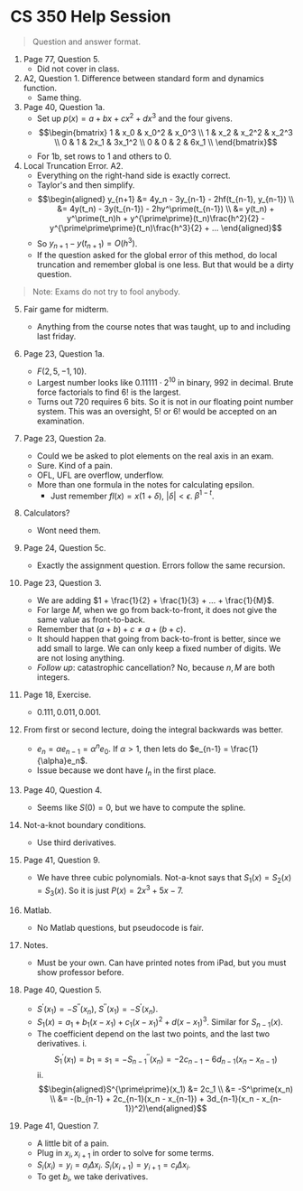 CS 350 Help Session
=

> Question and answer format.

1. Page 77, Question 5.
    - Did not cover in class.
2. A2, Question 1. Difference between standard form and dynamics function.
    - Same thing.
3. Page 40, Question 1a.
    - Set up $p(x) = a + bx + cx^2 + dx^3$ and the four givens.
    - $$\begin{bmatrix}
    1 & x_0 & x_0^2 & x_0^3 \\
    1 & x_2 & x_2^2 & x_2^3 \\
    0 & 1 & 2x_1 & 3x_1^2 \\
    0 & 0 & 2 & 6x_1 \\
    \end{bmatrix}$$
    - For 1b, set rows to 1 and others to 0.
4. Local Truncation Error. A2.
    - Everything on the right-hand side is exactly correct.
    - Taylor's and then simplify.
    - $$\begin{aligned}
    y_{n+1} &= 4y_n - 3y_{n-1} - 2hf(t_{n-1}, y_{n-1}) \\
    &= 4y(t_n) - 3y(t_{n-1}) - 2hy^\prime(t_{n-1}) \\
    &= y(t_n) + y^\prime(t_n)h + y^{\prime\prime}(t_n)\frac{h^2}{2} - y^{\prime\prime\prime}(t_n)\frac{h^3}{2} + ...
    \end{aligned}$$
    - So $y_{n+1} - y(t_{n+1}) = O(h^3)$.
    - If the question asked for the global error of this method, do local truncation and remember global is one less. But that would be a dirty question.

> Note: Exams do not try to fool anybody.
    
5. Fair game for midterm.
    - Anything from the course notes that was taught, up to and including last friday.

6. Page 23, Question 1a.
    - $F(2, 5, -1, 10)$.
    - Largest number looks like $0.11111 \cdot 2^{10}$ in binary, $992$ in decimal. Brute force factorials to find $6!$ is the largest.
    - Turns out $720$ requires 6 bits. So it is not in our floating point number system. This was an oversight, $5!$ or $6!$ would be accepted on an examination.
7. Page 23, Question 2a.
    - Could we be asked to plot elements on the real axis in an exam.
    - Sure. Kind of a pain.
    - OFL, UFL are overflow, underflow.
    - More than one formula in the notes for calculating epsilon.
        - Just remember $fl(x) = x(1 + \delta)$, $|\delta| < \epsilon$. $\beta^{1-t}$.
8. Calculators?
    - Wont need them.
9. Page 24, Question 5c.
    - Exactly the assignment question. Errors follow the same recursion.
10. Page 23, Question 3.
    - We are adding $1 + \frac{1}{2} + \frac{1}{3} + ... + \frac{1}{M}$.
    - For large $M$, when we go from back-to-front, it does not give the same value as front-to-back.
    - Remember that $(a + b) + c \neq a + (b + c)$.
    - It should happen that going from back-to-front is better, since we add small to large. We can only keep a fixed number of digits. We are not losing anything.
    - *Follow up*: catastrophic cancellation? No, because $n, M$ are both integers.
11. Page 18, Exercise.
    - $0.111, 0.011, 0.001$.
12. From first or second lecture, doing the integral backwards was better.
    - $e_n = \alpha e_{n-1} = \alpha^n e_0$. If $\alpha > 1$, then lets do $e_{n-1} = \frac{1}{\alpha}e_n$.
    - Issue because we dont have $I_{n}$ in the first place.
13. Page 40, Question 4.
    - Seems like $S(0) = 0$, but we have to compute the spline.
14. Not-a-knot boundary conditions.
    - Use third derivatives.
15. Page 41, Question 9.
    - We have three cubic polynomials. Not-a-knot says that $S_1(x) = S_2(x) = S_3(x)$. So it is just $P(x) = 2x^3 + 5x - 7$.
16. Matlab.
    - No Matlab questions, but pseudocode is fair.
17. Notes.
    - Must be your own. Can have printed notes from iPad, but you must show professor before.
18. Page 40, Question 5.
    - $S^\prime(x_1) = -S^{\prime\prime}(x_n)$, $S^{\prime\prime}(x_1) = -S^{\prime}(x_n)$.
    - $S_1(x) = a_1 + b_1(x - x_1) + c_1(x-x_1)^2 + d(x-x_1)^3$. Similar for $S_{n-1}(x)$.
    - The coefficient depend on the last two points, and the last two derivatives.
        i. $$S_1^\prime(x_1) = b_1 = s_1 = -S^{\prime\prime}_{n-1}(x_n) = -2c_{n-1} - 6d_{n-1}(x_n - x_{n-1})$$
        ii. $$\begin{aligned}S^{\prime\prime}(x_1) &= 2c_1 \\ &= -S^\prime(x_n) \\ &= -(b_{n-1} + 2c_{n-1}(x_n - x_{n-1}) + 3d_{n-1}(x_n - x_{n-1})^2)\end{aligned}$$
19. Page 41, Question 7.
    - A little bit of a pain.
    - Plug in $x_i, x_{i+1}$ in order to solve for some terms.
    - $S_i(x_i) = y_i = a_i \Delta x_i$. $S_i(x_{i+1}) = y_{i+1} = c_i \Delta x_i$.
    - To get $b_i$, we take derivatives.
